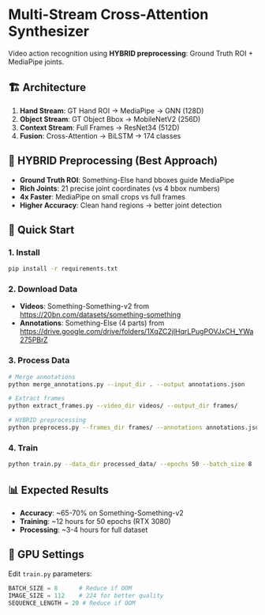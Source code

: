 # Multi-Stream Cross-Attention Synthesizer

Video action recognition using **HYBRID preprocessing**: Ground Truth ROI + MediaPipe joints.

## 🏗️ Architecture
1. **Hand Stream**: GT Hand ROI → MediaPipe → GNN (128D)
2. **Object Stream**: GT Object Bbox → MobileNetV2 (256D)  
3. **Context Stream**: Full Frames → ResNet34 (512D)
4. **Fusion**: Cross-Attention → BiLSTM → 174 classes

## 🔬 HYBRID Preprocessing (Best Approach)
- **Ground Truth ROI**: Something-Else hand bboxes guide MediaPipe
- **Rich Joints**: 21 precise joint coordinates (vs 4 bbox numbers)
- **4x Faster**: MediaPipe on small crops vs full frames
- **Higher Accuracy**: Clean hand regions → better joint detection

## 🚀 Quick Start

### 1. Install
```bash
pip install -r requirements.txt
```

### 2. Download Data
- **Videos**: Something-Something-v2 from https://20bn.com/datasets/something-something
- **Annotations**: Something-Else (4 parts) from https://drive.google.com/drive/folders/1XqZC2jIHqrLPugPOVJxCH_YWa275PBrZ

### 3. Process Data
```bash
# Merge annotations
python merge_annotations.py --input_dir . --output annotations.json

# Extract frames
python extract_frames.py --video_dir videos/ --output_dir frames/

# HYBRID preprocessing  
python preprocess.py --frames_dir frames/ --annotations annotations.json --output processed_data/
```

### 4. Train
```bash
python train.py --data_dir processed_data/ --epochs 50 --batch_size 8
```

## 📊 Expected Results
- **Accuracy**: ~65-70% on Something-Something-v2
- **Training**: ~12 hours for 50 epochs (RTX 3080)
- **Processing**: ~3-4 hours for full dataset

## 🔧 GPU Settings
Edit `train.py` parameters:
```python
BATCH_SIZE = 8      # Reduce if OOM
IMAGE_SIZE = 112    # 224 for better quality
SEQUENCE_LENGTH = 20 # Reduce if OOM
```
